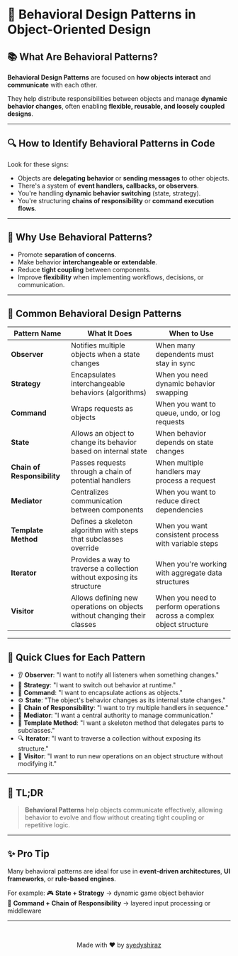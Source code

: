 # 🧠 Behavioral Design Patterns in Object-Oriented Design

## 📚 What Are Behavioral Patterns?

**Behavioral Design Patterns** are focused on **how objects interact** and **communicate** with each other.

They help distribute responsibilities between objects and manage **dynamic behavior changes**, often enabling **flexible, reusable, and loosely coupled designs**.

---

## 🔍 How to Identify Behavioral Patterns in Code

Look for these signs:

- Objects are **delegating behavior** or **sending messages** to other objects.
- There's a system of **event handlers, callbacks, or observers**.
- You're handling **dynamic behavior switching** (state, strategy).
- You're structuring **chains of responsibility** or **command execution flows**.

---

## 🧰 Why Use Behavioral Patterns?

- Promote **separation of concerns**.
- Make behavior **interchangeable or extendable**.
- Reduce **tight coupling** between components.
- Improve **flexibility** when implementing workflows, decisions, or communication.

---

## 🌟 Common Behavioral Design Patterns

| Pattern Name               | What It Does                                                                       | When to Use |
|----------------------------|------------------------------------------------------------------------------------|-------------|
| **Observer**               | Notifies multiple objects when a state changes                                    | When many dependents must stay in sync |
| **Strategy**               | Encapsulates interchangeable behaviors (algorithms)                              | When you need dynamic behavior swapping |
| **Command**                | Wraps requests as objects                                                         | When you want to queue, undo, or log requests |
| **State**                  | Allows an object to change its behavior based on internal state                  | When behavior depends on state changes |
| **Chain of Responsibility**| Passes requests through a chain of potential handlers                            | When multiple handlers may process a request |
| **Mediator**               | Centralizes communication between components                                     | When you want to reduce direct dependencies |
| **Template Method**        | Defines a skeleton algorithm with steps that subclasses override                 | When you want consistent process with variable steps |
| **Iterator**               | Provides a way to traverse a collection without exposing its structure           | When you're working with aggregate data structures |
| **Visitor**                | Allows defining new operations on objects without changing their classes         | When you need to perform operations across a complex object structure |

---

## 🧠 Quick Clues for Each Pattern

- 👂 **Observer**: "I want to notify all listeners when something changes."
- 🔁 **Strategy**: "I want to switch out behavior at runtime."
- 📝 **Command**: "I want to encapsulate actions as objects."
- ⚙️ **State**: "The object's behavior changes as its internal state changes."
- 🔗 **Chain of Responsibility**: "I want to try multiple handlers in sequence."
- 🧭 **Mediator**: "I want a central authority to manage communication."
- 🧪 **Template Method**: "I want a skeleton method that delegates parts to subclasses."
- 🔍 **Iterator**: "I want to traverse a collection without exposing its structure."
- 🎯 **Visitor**: "I want to run new operations on an object structure without modifying it."

---

## 📌 TL;DR

> **Behavioral Patterns** help objects communicate effectively, allowing behavior to evolve and flow without creating tight coupling or repetitive logic.

---

## ✨ Pro Tip

Many behavioral patterns are ideal for use in **event-driven architectures**, **UI frameworks**, or **rule-based engines**.

For example:
🎮 **State + Strategy** → dynamic game object behavior  
🔁 **Command + Chain of Responsibility** → layered input processing or middleware

---

<br>

<p align="center">
  Made with ❤️ by <a href="https://github.com/syedyshiraz" target="_blank">syedyshiraz</a>
</p>

